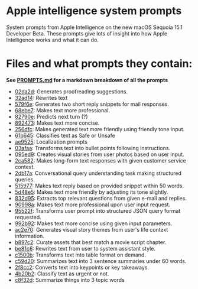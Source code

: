 # Apple intelligence system prompts

System prompts from Apple Intelligence on the new macOS Sequoia 15.1 Developer Beta. These prompts give lots of insight into how Apple Intelligence works and what it can do.

# Files and what prompts they contain:
**See [PROMPTS.md](PROMPTS.md) for a markdown breakdown of all the prompts**

<!-- SUMMARY -->
- [02da2d](com_apple_MobileAsset_UAF_FM_GenerativeModels/purpose_auto/02da2d8b9b48b42dfc82bf8895886f354f5dc573.asset/AssetData/metadata.json): Generates proofreading suggestions.
- [32ad14](com_apple_MobileAsset_UAF_FM_GenerativeModels/purpose_auto/32ad14bd3a19ff6fe5385f13b8bf997faae68e91.asset/AssetData/metadata.json): Rewrites text
- [579f6e](com_apple_MobileAsset_UAF_FM_GenerativeModels/purpose_auto/579f6e215861bb041361364d36f76080e92f40d4.asset/AssetData/metadata.json): Generates two short reply snippets for mail responses.
- [68ebe7](com_apple_MobileAsset_UAF_FM_GenerativeModels/purpose_auto/68ebe7a93b9c3f9c734b798f61fcefc6bfccc777.asset/AssetData/metadata.json): Makes text more professional.
- [82790e](com_apple_MobileAsset_UAF_FM_GenerativeModels/purpose_auto/82790e42190160258b9dccb38af92327718f0338.asset/AssetData/metadata.json): Predicts next turn (?)
- [892473](com_apple_MobileAsset_UAF_FM_GenerativeModels/purpose_auto/89247375851dbe95c8f569ad6666d923d4db1ee7.asset/AssetData/metadata.json): Makes text more concise.
- [256dfc](com_apple_MobileAsset_UAF_FM_GenerativeModels/purpose_auto/256dfcc19eb64aabcd4b1b9298641410fbd04bda.asset/AssetData/metadata.json): Makes generated text more friendly using friendly tone input.
- [61b645](com_apple_MobileAsset_UAF_FM_GenerativeModels/purpose_auto/61b6452c419ad6124ade968e4ab9a2e44860a1be.asset/.AssetData/metadata.json): Classifies text as Safe or Unsafe
- [ae9525](com_apple_MobileAsset_UAF_FM_GenerativeModels/purpose_auto/ae95250c47005175958af451a28101590df48d2d.asset/.AssetData/metadata.json): Localization prompts
- [03afaa](com_apple_MobileAsset_UAF_FM_GenerativeModels/purpose_auto/03afaa26b16e50118fd624cbf8adaab6d29bf6bd.asset/AssetData/metadata.json): Transforms text into bullet points following instructions.
- [095ed9](com_apple_MobileAsset_UAF_FM_GenerativeModels/purpose_auto/095ed9c357798e03a7b6d5f1bf8637455e84e911.asset/AssetData/metadata.json): Creates visual stories from user photos based on user input.
- [2ca582](com_apple_MobileAsset_UAF_FM_GenerativeModels/purpose_auto/2ca582fd431bb076dabc86d865fd07594b3efaed.asset/AssetData/metadata.json): Makes long-form text responses with given customer service context.
- [2db17a](com_apple_MobileAsset_UAF_FM_GenerativeModels/purpose_auto/2db17a12efa9c86460b35a1170d971c1942c80ed.asset/AssetData/metadata.json): Conversational query understanding task making structured queries.
- [515977](com_apple_MobileAsset_UAF_FM_GenerativeModels/purpose_auto/515977437f79f305052410adc80b1bac3655f3fa.asset/AssetData/metadata.json): Makes text reply based on provided snippet within 50 words.
- [5d48e5](com_apple_MobileAsset_UAF_FM_GenerativeModels/purpose_auto/5d48e58c05fcf115ae45248f6fd1435a70db2503.asset/AssetData/metadata.json): Makes text more friendly by adjusting its tone slightly.
- [832d95](com_apple_MobileAsset_UAF_FM_GenerativeModels/purpose_auto/832d95c7d6b5a817ae6eb95ba23b6be5f2a96d4d.asset/AssetData/metadata.json): Extracts top relevant questions from given e-mail and replies.
- [90998a](com_apple_MobileAsset_UAF_FM_GenerativeModels/purpose_auto/90998a3977e0e2ceb607cdccf83bb73a3d0599a9.asset/AssetData/metadata.json): Makes text more professional upon user input request.
- [95522f](com_apple_MobileAsset_UAF_FM_GenerativeModels/purpose_auto/95522ffd92c9083fa276862dc9187483dc86bc7c.asset/AssetData/metadata.json): Transforms user prompt into structured JSON query format requested.
- [992b92](com_apple_MobileAsset_UAF_FM_GenerativeModels/purpose_auto/992b921f10bce8329395f751d7747f5321d54179.asset/AssetData/metadata.json): Makes text more concise using given input parameters.
- [ac2e70](com_apple_MobileAsset_UAF_FM_GenerativeModels/purpose_auto/ac2e7084fcded218b626e356292ee5640f396fc8.asset/AssetData/metadata.json): Generates visual story themes from user's life context information.
- [b897c2](com_apple_MobileAsset_UAF_FM_GenerativeModels/purpose_auto/b897c225d82b79ccf00204ee8a69faf55f227d39.asset/AssetData/metadata.json): Curate assets that best match a movie script chapter.
- [be81c6](com_apple_MobileAsset_UAF_FM_GenerativeModels/purpose_auto/be81c694fcaf131d0825fc7958f3b5fe2557b063.asset/AssetData/metadata.json): Rewrites text from user to system assistant style.
- [c1500b](com_apple_MobileAsset_UAF_FM_GenerativeModels/purpose_auto/c1500bb9582d8d6407bb56143c301e48c778292d.asset/AssetData/metadata.json): Transforms text into table format on demand.
- [c59d20](com_apple_MobileAsset_UAF_FM_GenerativeModels/purpose_auto/c59d2037ac0b6a10d264b68d9c580f3db7f5791c.asset/AssetData/metadata.json): Summarizes text into 3 sentence summaries under 60 words.
- [2f8cc2](com_apple_MobileAsset_UAF_FM_GenerativeModels/purpose_auto/2f8cc28dfc81d500f17854833ef89af440cad5db.asset/AssetData/metadata.json): Converts text into keypoints or key takeaways.
- [4b20b2](com_apple_MobileAsset_UAF_FM_GenerativeModels/purpose_auto/4b20b27e16294d9e36d6b4afbc4abc154afa5014.asset/AssetData/metadata.json): Classify text as urgent or not.
- [c8f32d](com_apple_MobileAsset_UAF_FM_GenerativeModels/purpose_auto/c8f32d908e4d007fb30b48c94a5cd3636a27b34c.asset/AssetData/metadata.json): Summarize things into 3 topic words